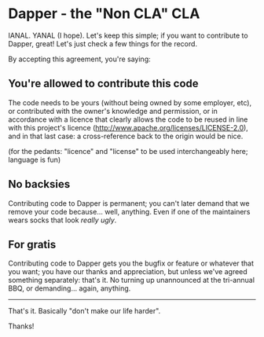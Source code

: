 # Dapper - the "Non CLA" CLA

IANAL. YANAL (I hope). Let's keep this simple; if you want to contribute to Dapper, great! Let's just check a few things for the record.

By accepting this agreement, you're saying:

## You're allowed to contribute this code

The code needs to be yours (without being owned by some employer, etc), or contributed with the owner's knowledge and permission, or
in accordance with a licence that clearly allows the code to be reused in line with this project's licence (http://www.apache.org/licenses/LICENSE-2.0),
and in that last case: a cross-reference back to the origin would be nice.

(for the pedants: "licence" and "license" to be used interchangeably here; language is fun)

## No backsies

Contributing code to Dapper is permanent; you can't later demand that we remove your code because... well, anything. Even if one
of the maintainers wears socks that look *really ugly*.

## For gratis

Contributing code to Dapper gets you the bugfix or feature or whatever that you want; you have our thanks and appreciation, but unless we've
agreed something separately: that's it. No turning up unannounced at the tri-annual BBQ, or demanding... again, anything.

---

That's it. Basically "don't make our life harder".

Thanks!